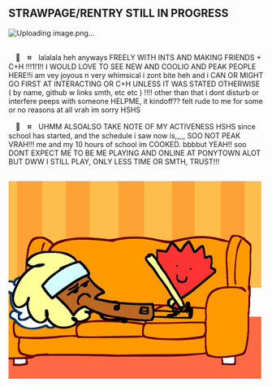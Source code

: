 ## STRAWPAGE/RENTRY STILL IN PROGRESS

![Uploading image.png…](https://media.discordapp.net/attachments/1367450136774578199/1387256944061976686/73ec053f58b4036722aa9191f26ce4df.png?ex=68819935&is=688047b5&hm=3cb4662ad29e62a1b6588946316b4d5f930a93a335db643ed955a6d361e85006&=&format=webp&quality=lossless)

##

　🪭　**⌗**　lalalala heh anyways FREELY WITH INTS AND MAKING FRIENDS + C+H !!!1!1!! I WOULD LOVE TO SEE NEW AND COOLIO AND PEAK PEOPLE HERE!!i am vey joyous n very whimsical i zont bite heh and i CAN OR MIGHT GO FIRST AT INTERACTING OR C+H UNLESS IT WAS STATED OTHERWISE ( by name, github w links smth, etc etc ) !!!! other than that i dont disturb or interfere peeps with someone HELPME, it kindoff?? felt rude to me for some or no reasons at all vrah im sorry HSHS

　🪭　**⌗**　UHMM ALSOALSO TAKE NOTE OF MY ACTIVENESS HSHS since school has started, and the schedule i saw now is,,,,, SOO NOT PEAK VRAH!!! me and my 10 hours of school im COOKED. bbbbut YEAH!! soo DONT EXPECT ME TO BE ME PLAYING AND ONLINE AT PONYTOWN ALOT BUT DWW I STILL PLAY, ONLY LESS TIME OR SMTH, TRUST!!! 
 
##
 
![image](https://github.com/fanielle/fanielle/blob/main/fan-paintbrush.gif?raw=true)
